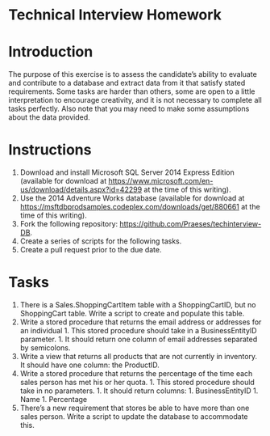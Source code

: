 # Technical Interview Homework

# Introduction
The purpose of this exercise is to assess the candidate’s ability to evaluate and contribute to a database and extract data from it that satisfy stated requirements. Some tasks are harder than others, some are open to a little interpretation to encourage creativity, and it is not necessary to complete all tasks perfectly.  Also note that you may need to make some assumptions about the data provided.

# Instructions
  1.	Download and install Microsoft SQL Server 2014 Express Edition (available for download at https://www.microsoft.com/en-us/download/details.aspx?id=42299 at the time of this writing).
  1.	Use the 2014 Adventure Works database (available for download at https://msftdbprodsamples.codeplex.com/downloads/get/880661 at the time of this writing).
  1.	Fork the following repository: https://github.com/Praeses/techinterview-DB.
  1.	Create a series of scripts for the following tasks.
  1.	Create a pull request prior to the due date.

# Tasks
  1.	There is a Sales.ShoppingCartItem table with a ShoppingCartID, but no ShoppingCart table.  Write a script to create and populate this table.
  1.	Write a stored procedure that returns the email address or addresses for an individual
    1. This stored procedure should take in a BusinessEntityID parameter.
    1. It should return one column of email addresses separated by semicolons.
  1.	Write a view that returns all products that are not currently in inventory.  It should have one column: the ProductID.
  1.	Write a stored procedure that returns the percentage of the time each sales person has met his or her quota. 
    1. This stored procedure should take in no parameters.
    1. It should return columns:
      1. BusinessEntityID
      1. Name
      1. Percentage
  1.	There’s a new requirement that stores be able to have more than one sales person.  Write a script to update the database to accommodate this.
